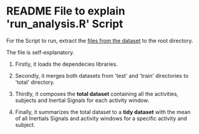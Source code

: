 # README File to explain 'run_analysis.R' Script

For the Script to run, extract the [files from the dataset](https://d396qusza40orc.cloudfront.net/getdata%2Fprojectfiles%2FUCI%20HAR%20Dataset.zip) to the root directory.



The file is self-explanatory.

1. Firstly, it loads the dependecies libraries.

2. Secondly, it merges both datasets from 'test' and 'train' directories to
'total' directory.

3. Thirdly, it composes the **total dataset** containing all the activities, subjects and Inertial Signals for each activity window.

4. Finally, it summarizes the total dataset to a **tidy dataset** with the mean of all Inertials Signals and activity windows for a specific activity and subject.
